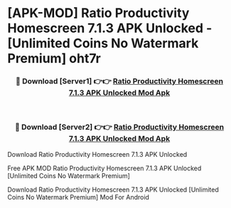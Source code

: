 # [APK-MOD] Ratio  Productivity Homescreen 7.1.3 APK Unlocked - [Unlimited Coins No Watermark Premium] oht7r



<div align="center">
<h3>🔴 Download [Server1] 👉👉 <a href="https://momento.my/?title=Ratio__Productivity_Homescreen_7.1.3_APK_Unlocked">Ratio  Productivity Homescreen 7.1.3 APK Unlocked Mod Apk</a></h3><br>

<h3>🔴 Download [Server2] 👉👉 <a href="https://momento.my/?title=Ratio__Productivity_Homescreen_7.1.3_APK_Unlocked">Ratio  Productivity Homescreen 7.1.3 APK Unlocked Mod Apk</a></h3>
</div>



Download Ratio  Productivity Homescreen 7.1.3 APK Unlocked 

Free APK MOD Ratio  Productivity Homescreen 7.1.3 APK Unlocked [Unlimited Coins No Watermark Premium]

Download Ratio  Productivity Homescreen 7.1.3 APK Unlocked [Unlimited Coins No Watermark Premium] Mod For Android
